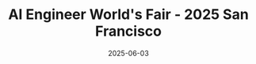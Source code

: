 ---
date: '2025-06-03'
draft: false
title: "AI Engineer World's Fair - 2025 San Francisco"
tags: ['ai', 'aiengineer', 'featured']
categories: ['conference']
summary: "The 'ai engineer' conference"
event_date: '2025-06-03'
event_page: 'https://www.ai.engineer/'
recordings_link: 'https://www.youtube.com/@aiDotEngineer/playlists'
social_x: 'https://x.com/aidotengineer'
social_youtube: 'https://www.youtube.com/@aiDotEngineer'
---